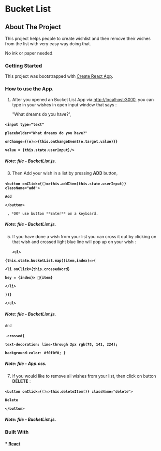 <!-- NAME OF THE PROJECT -->
   # Bucket List
   
   <!-- ABOUT THE PROJECT -->
   ## About The Project

This project helps people to create wishlist and then remove their wishes from the list with very easy way doing that. 

No ink or paper needed.

### Getting Started

This project was bootstrapped with [Create React App](https://github.com/facebook/create-react-app).

### How to use the App.

1. After you opened an Bucket List App via [http://localhost:3000](http://localhost:3000), you can type in your wishes in open input window that says :

   "What dreams do you have?",
   ####
 **```
      <input type="text"
      ```**
   
   **```
      placeholder="What dreams do you have?"
      ```**

 **```
      onChange={(e)=>{this.onChangeEvent(e.target.value)}}
      ```**

 **```
      value = {this.state.userInput}/>
       ```**
       
 ##### **Note: file - BucketList.js.**

3. Then Add your wish in a list by pressing **ADD** button,
   ####
 **```
       <button onClick={()=>this.addItem(this.state.userInput)} className="add">
      ```**

 **```
       Add
     ```**
     
 **```
       </button>
       ```** 
   
     , *OR* use button **Enter** on a keyboard.
   
   #####     **Note: file - BucketList.js.**

 5. If you have done a wish from your list you can cross it out by clicking on that wish and crossed light blue line will pop up on your wish :
    ####
    **```
           <ul>
           ```**

 **```
                {this.state.bucketList.map((item,index)=>(
    ```**
    
 **```
                    <li onClick={this.crossedWord}
     ```**
     
   **```
                     key = {index}> 💎{item}
    ```**
    
 **```
                     </li>
    ```**
    
 **```
                ))}
    ```**
    
 **```
            </ul>
            ```**
            
   ##### **Note: file - BucketList.js.**
   
    And
    
 ####
 **```
            .crossed{
            ```**

   **```
             text-decoration: line-through 2px rgb(78, 141, 224);
              ```**
              
 **```
             background-color: #f0f0f0;
              }
             ```**
             
   ##### **Note: file - App.css.**
    
 7. If you would like to remove all wishes from your list, then click on button **DELETE** :
       ####
 **```
        <button onClick={()=>this.deleteItem()} className="delete">
       ```**
       
   **```
                    Delete
                    ```**
                    
 **```
                </button>
                ```**
                
 ##### **Note: file - BucketList.js.**
       
  

### Built With

 #### * [React](https://react.dev/)

